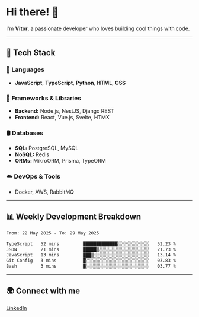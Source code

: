 
# Hi there! 👋

I'm **Vitor**, a passionate developer who loves building cool things with code.

---
## 🔧 Tech Stack

### 📌 Languages
- **JavaScript**, **TypeScript**, **Python**, **HTML**, **CSS**

### 🚀 Frameworks & Libraries
- **Backend:** Node.js, NestJS, Django REST
- **Frontend:** React, Vue.js, Svelte, HTMX

### 🛢️ Databases
- **SQL:** PostgreSQL, MySQL
- **NoSQL:** Redis
- **ORMs:** MikroORM, Prisma, TypeORM

### ☁️ DevOps & Tools
- Docker, AWS, RabbitMQ

---
## 📊 Weekly Development Breakdown

<!--START_SECTION:waka-->

```txt
From: 22 May 2025 - To: 29 May 2025

TypeScript   52 mins         █████████████░░░░░░░░░░░░   52.23 %
JSON         21 mins         █████▒░░░░░░░░░░░░░░░░░░░   21.73 %
JavaScript   13 mins         ███▒░░░░░░░░░░░░░░░░░░░░░   13.14 %
Git Config   3 mins          █░░░░░░░░░░░░░░░░░░░░░░░░   03.83 %
Bash         3 mins          █░░░░░░░░░░░░░░░░░░░░░░░░   03.77 %
```

<!--END_SECTION:waka-->

---
## 🌍 Connect with me
[LinkedIn](https://www.linkedin.com/in/vitorlc)
